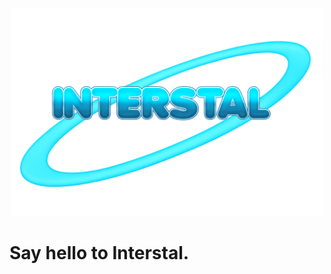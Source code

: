<p align="center">
    <img src="https://github.com/notnobasai/Interstal/blob/main/images/interstal.png?raw=true" alt="Interstal Logo" width="500">
    <h1>Say hello to Interstal.</h1>
</p>
